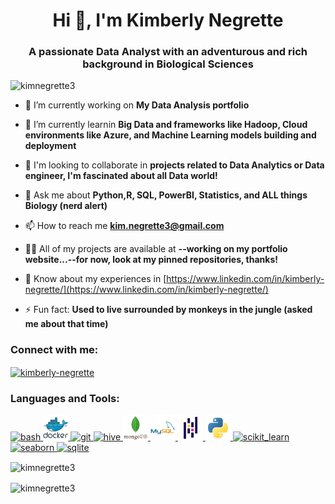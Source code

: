 <h1 align="center">Hi 👋, I'm Kimberly Negrette</h1>
<h3 align="center">A passionate Data Analyst with an adventurous and rich background in Biological Sciences</h3>

<p align="left"> <img src="https://komarev.com/ghpvc/?username=kimnegrette3&label=Profile%20views&color=0e75b6&style=flat" alt="kimnegrette3" /> </p>

- 🔭 I’m currently working on **My Data Analysis portfolio**

- 🌱 I’m currently learnin  **Big Data and frameworks like Hadoop, Cloud environments like Azure, and Machine Learning models building and deployment**

- 👯 I'm looking to collaborate in **projects related to Data Analytics or Data engineer, I'm fascinated about all Data world!**

- 💬 Ask me about **Python,R, SQL, PowerBI, Statistics, and ALL things Biology (nerd alert)**

- 📫 How to reach me **kim.negrette3@gmail.com**

- 👨‍💻 All of my projects are available at **--working on my portfolio website...--for now, look at my pinned repositories, thanks!**

- 📄 Know about my experiences in [https://www.linkedin.com/in/kimberly-negrette/](https://www.linkedin.com/in/kimberly-negrette/)

- ⚡ Fun fact: **Used to live surrounded by monkeys in the jungle (asked me about that time)**

<h3 align="left">Connect with me:</h3>
<p align="left">
<a href="https://linkedin.com/in/kimberly-negrette" target="blank"><img align="center" src="https://raw.githubusercontent.com/rahuldkjain/github-profile-readme-generator/master/src/images/icons/Social/linked-in-alt.svg" alt="kimberly-negrette" height="30" width="40" /></a>
</p>

<h3 align="left">Languages and Tools:</h3>
<p align="left"> <a href="https://www.gnu.org/software/bash/" target="_blank" rel="noreferrer"> <img src="https://www.vectorlogo.zone/logos/gnu_bash/gnu_bash-icon.svg" alt="bash" width="40" height="40"/> </a> <a href="https://www.docker.com/" target="_blank" rel="noreferrer"> <img src="https://raw.githubusercontent.com/devicons/devicon/master/icons/docker/docker-original-wordmark.svg" alt="docker" width="40" height="40"/> </a> <a href="https://git-scm.com/" target="_blank" rel="noreferrer"> <img src="https://www.vectorlogo.zone/logos/git-scm/git-scm-icon.svg" alt="git" width="40" height="40"/> </a> <a href="https://hive.apache.org/" target="_blank" rel="noreferrer"> <img src="https://www.vectorlogo.zone/logos/apache_hive/apache_hive-icon.svg" alt="hive" width="40" height="40"/> </a> <a href="https://www.mongodb.com/" target="_blank" rel="noreferrer"> <img src="https://raw.githubusercontent.com/devicons/devicon/master/icons/mongodb/mongodb-original-wordmark.svg" alt="mongodb" width="40" height="40"/> </a> <a href="https://www.mysql.com/" target="_blank" rel="noreferrer"> <img src="https://raw.githubusercontent.com/devicons/devicon/master/icons/mysql/mysql-original-wordmark.svg" alt="mysql" width="40" height="40"/> </a> <a href="https://pandas.pydata.org/" target="_blank" rel="noreferrer"> <img src="https://raw.githubusercontent.com/devicons/devicon/2ae2a900d2f041da66e950e4d48052658d850630/icons/pandas/pandas-original.svg" alt="pandas" width="40" height="40"/> </a> <a href="https://www.python.org" target="_blank" rel="noreferrer"> <img src="https://raw.githubusercontent.com/devicons/devicon/master/icons/python/python-original.svg" alt="python" width="40" height="40"/> </a> <a href="https://scikit-learn.org/" target="_blank" rel="noreferrer"> <img src="https://upload.wikimedia.org/wikipedia/commons/0/05/Scikit_learn_logo_small.svg" alt="scikit_learn" width="40" height="40"/> </a> <a href="https://seaborn.pydata.org/" target="_blank" rel="noreferrer"> <img src="https://seaborn.pydata.org/_images/logo-mark-lightbg.svg" alt="seaborn" width="40" height="40"/> </a> <a href="https://www.sqlite.org/" target="_blank" rel="noreferrer"> <img src="https://www.vectorlogo.zone/logos/sqlite/sqlite-icon.svg" alt="sqlite" width="40" height="40"/> </a> </p>

<p><img align="center" src="https://github-readme-stats.vercel.app/api/top-langs?username=kimnegrette3&show_icons=true&locale=en&layout=compact" alt="kimnegrette3" /></p>

<p><img align="center" src="https://github-readme-streak-stats.herokuapp.com/?user=kimnegrette3&" alt="kimnegrette3" /></p>
